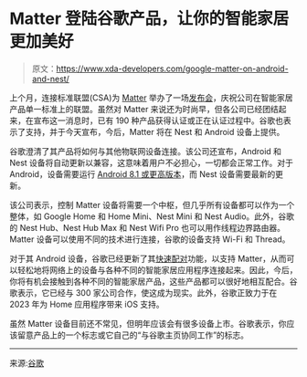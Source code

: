 # Matter 登陆谷歌产品，让你的智能家居更加美好

> 原文：<https://www.xda-developers.com/google-matter-on-android-and-nest/>

上个月，连接标准联盟(CSA)为 [Matter](https://www.xda-developers.com/matter/) 举办了一场[发布会](http://www.xda-developers.com/matter-devices-are-coming-in-2023/)，庆祝公司在智能家居产品单一标准上的联盟。虽然对 Matter 来说还为时尚早，但各公司已经团结起来，在宣布这一消息时，已有 190 种产品获得认证或正在认证过程中。谷歌也表示了支持，并于今天宣布，今后，Matter 将在 Nest 和 Android 设备上提供。

谷歌澄清了其产品将如何与其他物联网设备连接。该公司还宣布，Android 和 Nest 设备将自动更新以兼容，这意味着用户不必担心，一切都会正常工作。对于 Android，设备需要运行 [Android 8.1 或更高版本](https://developers.home.google.com/matter/get-started)，而 Nest 设备需要最新的更新。

该公司表示，控制 Matter 设备将需要一个中枢，但几乎所有设备都可以作为一个整体，如 Google Home 和 Home Mini、Nest Mini 和 Nest Audio。此外，谷歌的 Nest Hub、Nest Hub Max 和 Nest Wifi Pro 也可以用作线程边界路由器。Matter 设备可以使用不同的技术进行连接，谷歌的设备支持 Wi-Fi 和 Thread。

对于其 Android 设备，谷歌已经更新了其[快速配对](https://www.xda-developers.com/bluetooth-peripherals-google-fast-pair/)功能，以支持 Matter，从而可以轻松地将网络上的设备与各种不同的智能家居应用程序连接起来。因此，今后，你将有机会接触到各种不同的智能家居产品，这些产品都可以很好地相互配合。谷歌表示，它已经与 300 家公司合作，使这成为现实。此外，谷歌正致力于在 2023 年为 Home 应用程序带来 iOS 支持。

虽然 Matter 设备目前还不常见，但明年应该会有很多设备上市。谷歌表示，你应该留意产品上的一个标志或它自己的“与谷歌主页协同工作”的标志。

* * *

来源:[谷歌](https://blog.google/products/google-nest/matter-general-availability/)